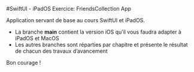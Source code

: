 #SwiftUI - iPadOS Exercice: FriendsCollection App

Application servant de base au cours SwiftUI et iPadOS.
- La branche **main** contient la version iOS qu’il vous faudra adapter à iPadOS et MacOS
- Les autres branches sont réparties par chapitre et présente le résultat de chacun des travaux d’avancement

Bon courage !
